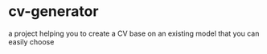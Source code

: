 # cv-generator
a project helping you to create a CV base on an existing model that you can easily choose
